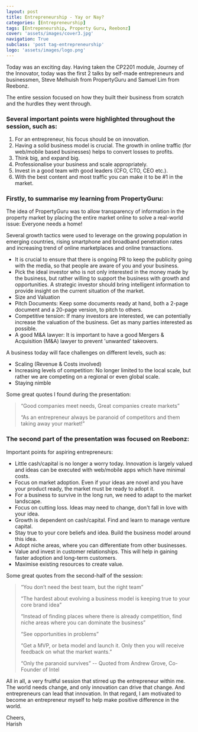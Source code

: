 ```yaml
---
layout: post
title: Entrepreneurship - Yay or Nay?
categories: [Entrepreneurship]
tags: [Entrepeneurship, Property Guru, Reebonz]
cover: 'assets/images/cover3.jpg'
navigation: True
subclass: 'post tag-entrepreneurship'
logo: 'assets/images/logo.png'
---
```


Today was an exciting day. Having taken the CP2201 module, Journey of the Innovator, today was the first 2 talks by self-made entrepreneurs and businessmen, Steve Melhuish from PropertyGuru and Samuel Lim from Reebonz.

The entire session focused on how they built their business from scratch and the hurdles they went through.

### Several important points were highlighted throughout the session, such as:

1. For an entrepreneur, his focus should be on innovation.
2. Having a solid business model is crucial. The growth in online traffic (for web/mobile based businesses) helps to convert losses to profits.
3. Think big, and expand big.
4. Professionalise your business and scale appropriately.
5. Invest in a good team with good leaders (CFO, CTO, CEO etc.).
6. With the best content and most traffic you can make it to be #1 in the market. 

### Firstly, to summarise my learning from PropertyGuru:
The idea of PropertyGuru was to allow transparency of information in the property market by placing the entire market online to solve a real-world issue: Everyone needs a home!

Several growth tactics were used to leverage on the growing population in emerging countries, rising smartphone and broadband penetration rates and increasing trend of online marketplaces and online transactions.

- It is crucial to ensure that there is ongoing PR to keep the publicity going with the media, so that people are aware of you and your business.
- Pick the ideal investor who is not only interested in the money made by the business, but rather willing to support the business with growth and opportunities. A strategic investor should bring intelligent information to provide insight on the current situation of the market.
- Size and Valuation
- Pitch Documents: Keep some documents ready at hand, both a 2-page document and a 20-page version, to pitch to others.
- Competitive tension: If many investors are interested, we can potentially increase the valuation of the business. Get as many parties interested as possible.
- A good M&A lawyer: It is important to have a good Mergers & Acquisition (M&A) lawyer to prevent 'unwanted' takeovers.

A business today will face challenges on different levels, such as:
- Scaling (Revenue & Costs involved)
- Increasing levels of competition: No longer limited to the local scale, but rather we are competing on a regional or even global scale.
- Staying nimble

Some great quotes I found during the presentation:

> “Good companies meet needs, Great companies create markets”
>
> “As an entrepreneur always be paranoid of competitors and them taking away your market!”

### The second part of the presentation was focused on Reebonz:

Important points for aspiring entrepreneurs:

- Little cash/capital is no longer a worry today. Innovation is largely valued and ideas can be executed with web/mobile apps which have minimal costs.
- Focus on market adoption. Even if your ideas are novel and you have your product ready, the market must be ready to adopt it.
- For a business to survive in the long run, we need to adapt to the market landscape.
- Focus on cutting loss. Ideas may need to change, don't fall in love with your idea.
- Growth is dependent on cash/capital. Find and learn to manage venture capital.
- Stay true to your core beliefs and idea. Build the business model around this idea.
- Adopt niche areas, where you can differentiate from other businesses.
- Value and invest in customer relationships. This will help in gaining faster adoption and long-term customers.
- Maximise existing resources to create value.

Some great quotes from the second-half of the session:

> “You don’t need the best team, but the right team”
>
> “The hardest about evolving a business model is keeping true to your core brand idea”
>
> “Instead of finding places where there is already competition, find niche areas where you can dominate the business”
>
> “See opportunities in problems”
>
> “Get a MVP, or beta model and launch it. Only then you will receive feedback on what the market wants.”
>
> “Only the paranoid survives” -- Quoted from Andrew Grove, Co-Founder of Intel

All in all, a very fruitful session that stirred up the entrepreneur within me. The world needs change, and only innovation can drive that change. And entrepreneurs can lead that innovation. In that regard, I am motivated to become an entrepreneur myself to help make positive difference in the world.

Cheers, <br>
Harish
